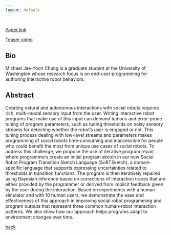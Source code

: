 ```yaml
---
layout: default
---
```


## 
[Paper link](https://www.researchgate.net/publication/342426034_Iterative_Repair_of_Social_Robot_Programs_from_Implicit_User_Feedback_via_Bayesian_Inference)

[Teaser video](https://youtu.be/LbcMxC_3x1U)

## Bio 
Michael Jae-Yoon Chung is a graduate student at the University of Washington whose research focus is on end-user programming for authoring interactive robot behaviors.

## Abstract
Creating natural and autonomous interactions with social robots requires rich, multi-modal sensory input from the user. Writing interactive robot programs that make use of this input can demand tedious and error-prone tuning of program parameters, such as tuning thresholds on noisy sensory streams for detecting whether the robot’s user is engaged or not. This tuning process dealing with low-level streams and parameters makes programming of social robots time-consuming and inaccessible for people who could benefit the most from unique use cases of social robots. To address this challenge, we propose the use of iterative program repair, where programmers create an initial program sketch in our new Social Robot Program Transition Sketch Language (SoRTSketch), a domain-specific language that supports expressing uncertainties related to thresholds in transition functions. The program is then iteratively repaired using Bayesian inference based on corrections of interaction traces that are either provided by the programmer or derived from implicit feedback given by the user during the interaction. Based on experiments with a human simulator and with 10 human users, we demonstrate the ease and effectiveness of this approach in improving social robot programming and program outputs that represent three common human-robot interaction patterns. We also show how our approach helps programs adapt to environment changes over time.


[back](./)
